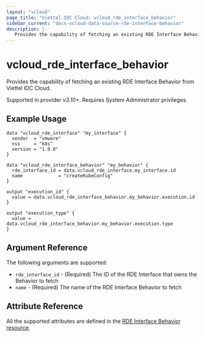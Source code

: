 ```yaml
---
layout: "vcloud"
page_title: "Viettel IDC Cloud: vcloud_rde_interface_behavior"
sidebar_current: "docs-vcloud-data-source-rde-interface-behavior"
description: |-
   Provides the capability of fetching an existing RDE Interface Behavior from Viettel IDC Cloud.
---
```


# vcloud\_rde\_interface\_behavior

Provides the capability of fetching an existing RDE Interface Behavior from Viettel IDC Cloud.

Supported in provider *v3.10+*. Requires System Administrator privileges.

## Example Usage

```hcl
data "vcloud_rde_interface" "my_interface" {
  vendor  = "vmware"
  nss     = "k8s"
  version = "1.0.0"
}

data "vcloud_rde_interface_behavior" "my_behavior" {
  rde_interface_id = data.vcloud_rde_interface.my_interface.id
  name             = "createKubeConfig"
}

output "execution_id" {
  value = data.vcloud_rde_interface_behavior.my_behavior.execution.id
}

output "execution_type" {
  value = data.vcloud_rde_interface_behavior.my_behavior.execution.type
}
```

## Argument Reference

The following arguments are supported:

* `rde_interface_id` - (Required) The ID of the RDE Interface that owns the Behavior to fetch
* `name` - (Required) The name of the RDE Interface Behavior to fetch

## Attribute Reference

All the supported attributes are defined in the
[RDE Interface Behavior resource](/providers/vmware/vcloud/latest/docs/resources/rde_interface_behavior#argument-reference).
